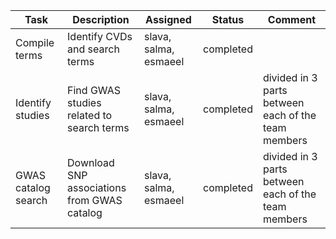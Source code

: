 |Task|Description|Assigned|Status|Comment|
|-----|-----------|--------|------|----------|
|Compile terms|Identify CVDs and search terms|slava, salma, esmaeel|completed||
|Identify studies|Find GWAS studies related to search terms|slava, salma, esmaeel|completed|divided in 3 parts between each of the team members|
|GWAS catalog search|Download SNP associations from GWAS catalog|slava, salma, esmaeel|completed|divided in 3 parts between each of the team members|

